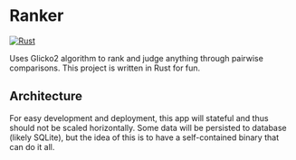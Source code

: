 # Ranker
[![Rust](https://github.com/jamesxu123/ranker-service/actions/workflows/rust.yml/badge.svg)](https://github.com/jamesxu123/ranker-service/actions/workflows/rust.yml)

Uses Glicko2 algorithm to rank and judge anything through pairwise comparisons. This project is written in Rust for fun.

## Architecture
For easy development and deployment, this app will stateful and thus should not be scaled horizontally. Some data will be persisted to database (likely SQLite), but the idea of this is to have a self-contained binary that can do it all.

